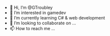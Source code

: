 - 👋 Hi, I’m @GTroubley
- 👀 I’m interested in gamedev
- 🌱 I’m currently learning C# & web development
- 💞️ I’m looking to collaborate on ...
- 📫 How to reach me ...

<!---
GTroubley/GTroubley is a ✨ special ✨ repository because its `README.md` (this file) appears on your GitHub profile.
You can click the Preview link to take a look at your changes.
--->
